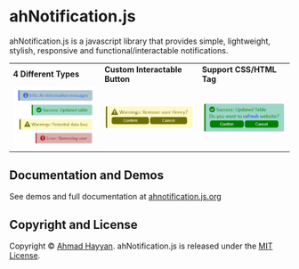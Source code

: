 # ahNotification.js
ahNotification.js is a javascript library that provides simple, lightweight, stylish, responsive and functional/interactable notifications.

<table border="0" align="center">
  <tr>
    <td><b>4 Different Types</b></td>
    <td><b>Custom Interactable Button</b></td>
    <td><b>Support CSS/HTML Tag</b></td>
  </tr>
  <tr>
    <td><img src="res/img/ahNotification.png" alt="ahNotification.js"></td>
    <td><img src="res/img/ahNotification_btn.png" alt="ahNotification.js"></td>
    <td><img src="res/img/ahNotification_css.png" alt="ahNotification.js"></td>
  </tr>
</table>

## Documentation and Demos
See demos and full documentation at [ahnotification.js.org](https://ahnotification.js.org)

## Copyright and License
Copyright © [Ahmad Hayyan](https://ahmadhayyan.github.io). ahNotification.js is released under the [MIT License](LICENSE).

